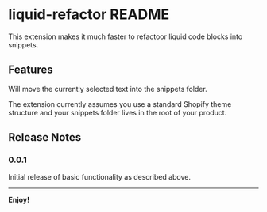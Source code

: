 # liquid-refactor README

This extension makes it much faster to refactoor liquid code blocks into snippets.

## Features

Will move the currently selected text into the snippets folder.

The extension currently assumes you use a standard Shopify theme structure and your snippets folder lives in the root of your product.

## Release Notes

### 0.0.1

Initial release of basic functionality as described above.

---

**Enjoy!**
